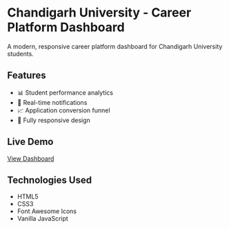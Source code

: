 # Chandigarh University - Career Platform Dashboard

A modern, responsive career platform dashboard for Chandigarh University students.

## Features
- 📊 Student performance analytics
- 🔔 Real-time notifications
- 📈 Application conversion funnel
- 📱 Fully responsive design

## Live Demo
[View Dashboard](https://ChinmayJain-JC/cu-career-dashboard)

## Technologies Used
- HTML5
- CSS3
- Font Awesome Icons
- Vanilla JavaScript
